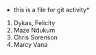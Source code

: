 * this is a file for git activity*

1. Dykas, Felicity
2. Maze Ndukum
3. Chris Sorenson
4. Marcy Vana

